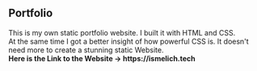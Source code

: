 <h2>Portfolio</h2>
This is my own static portfolio website. I built it with HTML and CSS.
<br>
At the same time I got a better insight of how powerful CSS is. It doesn't need more to create a stunning static Website.
<br>
<strong>Here is the Link to the Website -> https://ismelich.tech</strong>
